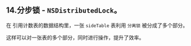 ## 14.分步锁 - `NSDistributedLock`。

在 引用计数表的数据结构里，一张 `sideTable` 表利用 `分离锁` 被分成了多个部分。

这样可以对一张表的多个部分，同时进行操作，提升了效率。



